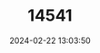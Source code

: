 ---
title: "14541"
category: "Neophascogale lorentzii"
draft: false
date: 2024-02-22 13:03:50
languages:
  French: ["Souris Marsupiale De Lorentz"]
  English: ["Speckled Dasyure"]
---